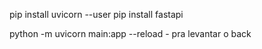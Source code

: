 pip install uvicorn --user
pip install fastapi

python -m uvicorn main:app --reload - pra levantar o back